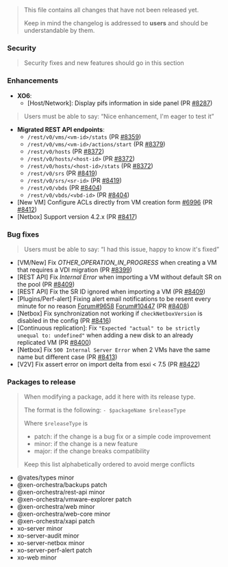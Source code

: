 > This file contains all changes that have not been released yet.
>
> Keep in mind the changelog is addressed to **users** and should be
> understandable by them.

### Security

> Security fixes and new features should go in this section

### Enhancements

- **XO6**:
  - [Host/Network]: Display pifs information in side panel (PR [#8287](https://github.com/vatesfr/xen-orchestra/pull/8287))

> Users must be able to say: “Nice enhancement, I'm eager to test it”

- **Migrated REST API endpoints**:
  - `/rest/v0/vms/<vm-id>/stats` (PR [#8359](https://github.com/vatesfr/xen-orchestra/pull/8359))
  - `/rest/v0/vms/<vm-id>/actions/start` (PR [#8379](https://github.com/vatesfr/xen-orchestra/pull/8379))
  - `/rest/v0/hosts` (PR [#8372](https://github.com/vatesfr/xen-orchestra/pull/8372))
  - `/rest/v0/hosts/<host-id>` (PR [#8372](https://github.com/vatesfr/xen-orchestra/pull/8372))
  - `/rest/v0/hosts/<host-id>/stats` (PR [#8372](https://github.com/vatesfr/xen-orchestra/pull/8372))
  - `/rest/v0/srs` (PR [#8419](https://github.com/vatesfr/xen-orchestra/pull/8419))
  - `/rest/v0/srs/<sr-id>` (PR [#8419](https://github.com/vatesfr/xen-orchestra/pull/8419))
  - `/rest/v0/vbds` (PR [#8404](https://github.com/vatesfr/xen-orchestra/pull/8404))
  - `/rest/v0/vbds/<vbd-id>` (PR [#8404](https://github.com/vatesfr/xen-orchestra/pull/8404))
- [New VM] Configure ACLs directly from VM creation form [#6996](https://github.com/vatesfr/xen-orchestra/issues/6996) (PR [#8412](https://github.com/vatesfr/xen-orchestra/pull/8412))
- [Netbox] Support version 4.2.x (PR [#8417](https://github.com/vatesfr/xen-orchestra/pull/8417))

### Bug fixes

> Users must be able to say: “I had this issue, happy to know it's fixed”

- [VM/New] Fix _OTHER_OPERATION_IN_PROGRESS_ when creating a VM that requires a VDI migration (PR [#8399](https://github.com/vatesfr/xen-orchestra/pull/8399))
- [REST API] Fix _Internal Error_ when importing a VM without default SR on the pool (PR [#8409](https://github.com/vatesfr/xen-orchestra/pull/8409))
- [REST API] Fix the SR ID ignored when importing a VM (PR [#8409](https://github.com/vatesfr/xen-orchestra/pull/8409))
- [Plugins/Perf-alert] Fixing alert email notifications to be resent every minute for no reason [Forum#9658](https://xcp-ng.org/forum/topic/9658/lots-of-performance-alerts-after-upgrading-xo-to-commit-aa490) [Forum#10447](https://xcp-ng.org/forum/topic/10447/perf-alert-plugin-lots-of-alerts-but-no-option-to-exclude-sr) (PR [#8408](https://github.com/vatesfr/xen-orchestra/pull/8408))
- [Netbox] Fix synchronization not working if `checkNetboxVersion` is disabled in the config (PR [#8416](https://github.com/vatesfr/xen-orchestra/pull/8416))
- [Continuous replication]: Fix `"Expected "actual" to be strictly unequal to: undefined"` when adding a new disk to an already replicated VM (PR [#8400](https://github.com/vatesfr/xen-orchestra/pull/8400))
- [Netbox] Fix `500 Internal Server Error` when 2 VMs have the same name but different case (PR [#8413](https://github.com/vatesfr/xen-orchestra/pull/8413))
- [V2V] Fix assert error on import delta from esxi < 7.5 (PR [#8422](https://github.com/vatesfr/xen-orchestra/pull/8422))

### Packages to release

> When modifying a package, add it here with its release type.
>
> The format is the following: `- $packageName $releaseType`
>
> Where `$releaseType` is
>
> - patch: if the change is a bug fix or a simple code improvement
> - minor: if the change is a new feature
> - major: if the change breaks compatibility
>
> Keep this list alphabetically ordered to avoid merge conflicts

<!--packages-start-->

- @vates/types minor
- @xen-orchestra/backups patch
- @xen-orchestra/rest-api minor
- @xen-orchestra/vmware-explorer patch
- @xen-orchestra/web minor
- @xen-orchestra/web-core minor
- @xen-orchestra/xapi patch
- xo-server minor
- xo-server-audit minor
- xo-server-netbox minor
- xo-server-perf-alert patch
- xo-web minor

<!--packages-end-->
